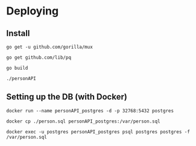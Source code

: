 # Deploying

## Install

`go get -u github.com/gorilla/mux`

`go get github.com/lib/pq`

`go build`

`./personAPI`

## Setting up the DB (with Docker)

`docker run --name personAPI_postgres -d -p 32768:5432 postgres`

`docker cp ./person.sql personAPI_postgres:/var/person.sql`

`docker exec -u postgres personAPI_postgres psql postgres postgres -f /var/person.sql
`

